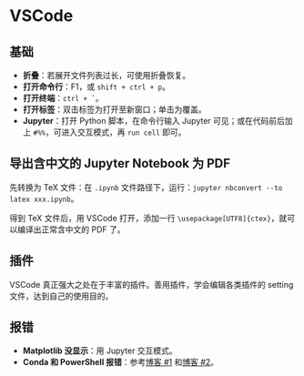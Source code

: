 # VSCode

## 基础

- **折叠**：若展开文件列表过长，可使用折叠恢复。
- **打开命令行**：F1，或 `shift + ctrl + p`。
- **打开终端**：`` ctrl + ` ``。
- **打开标签**：双击标签为打开至新窗口；单击为覆盖。
- **Jupyter**：打开 Python 脚本，在命令行输入 Jupyter 可见；或在代码前后加上 `#%%`，可进入交互模式，再 `run cell` 即可。

## 导出含中文的 Jupyter Notebook 为 PDF

先转换为 TeX 文件：在 `.ipynb` 文件路径下，运行：`jupyter nbconvert --to latex xxx.ipynb`。

得到 TeX 文件后，用 VSCode 打开，添加一行 `\usepackage[UTF8]{ctex}`，就可以编译出正常含中文的 PDF 了。

## 插件

VSCode 真正强大之处在于丰富的插件。善用插件，学会编辑各类插件的 setting 文件，达到自己的使用目的。

## 报错

- **Matplotlib 没显示**：用 Jupyter 交互模式。
- **Conda 和 PowerShell 报错**：参考[博客 #1](https://blog.csdn.net/chencaw/article/details/89035571) 和[博客 #2](https://blog.csdn.net/cskywit/article/details/99202520)。
